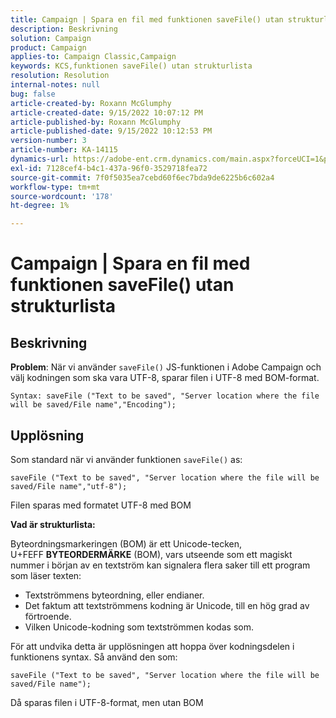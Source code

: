 ```yaml
---
title: Campaign | Spara en fil med funktionen saveFile() utan strukturlista
description: Beskrivning
solution: Campaign
product: Campaign
applies-to: Campaign Classic,Campaign
keywords: KCS,funktionen saveFile() utan strukturlista
resolution: Resolution
internal-notes: null
bug: false
article-created-by: Roxann McGlumphy
article-created-date: 9/15/2022 10:07:12 PM
article-published-by: Roxann McGlumphy
article-published-date: 9/15/2022 10:12:53 PM
version-number: 3
article-number: KA-14115
dynamics-url: https://adobe-ent.crm.dynamics.com/main.aspx?forceUCI=1&pagetype=entityrecord&etn=knowledgearticle&id=5605e9bc-4235-ed11-9db1-00224808679b
exl-id: 7128cef4-b4c1-437a-96f0-3529718fea72
source-git-commit: 7f0f5035ea7cebd60f6ec7bda9de6225b6c602a4
workflow-type: tm+mt
source-wordcount: '178'
ht-degree: 1%

---
```


# Campaign | Spara en fil med funktionen saveFile() utan strukturlista

## Beskrivning


<b>Problem</b>: När vi använder `saveFile()` JS-funktionen i Adobe Campaign och välj kodningen som ska vara UTF-8, sparar filen i UTF-8 med BOM-format.


```
Syntax: saveFile ("Text to be saved", "Server location where the file will be saved/File name","Encoding");
```



## Upplösning


Som standard när vi använder funktionen `saveFile()` as:


```
saveFile ("Text to be saved", "Server location where the file will be saved/File name","utf-8");
```


Filen sparas med formatet UTF-8 med BOM

<b>Vad är strukturlista: </b>

Byteordningsmarkeringen (BOM) är ett Unicode-tecken, U+FEFF <b>BYTEORDERMÄRKE</b> (BOM), vars utseende som ett magiskt nummer i början av en textström kan signalera flera saker till ett program som läser texten:

- Textströmmens byteordning, eller endianer.
- Det faktum att textströmmens kodning är Unicode, till en hög grad av förtroende.
- Vilken Unicode-kodning som textströmmen kodas som.


För att undvika detta är upplösningen att hoppa över kodningsdelen i funktionens syntax. Så använd den som:


```
saveFile ("Text to be saved", "Server location where the file will be saved/File name");
```


Då sparas filen i UTF-8-format, men utan BOM
